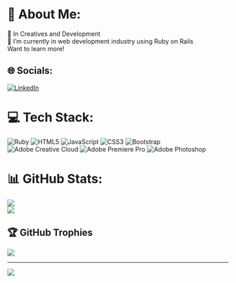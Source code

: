 # 💫 About Me:
🔭 In Creatives and Development <br>🌱 I’m currently in web development industry using Ruby on Rails<br>
Want to learn more!


## 🌐 Socials:
[![LinkedIn](https://img.shields.io/badge/LinkedIn-%230077B5.svg?logo=linkedin&logoColor=white)](https://www.linkedin.com/in/yatisuzan-274402218/)

# 💻 Tech Stack:
![Ruby](https://img.shields.io/badge/ruby-%23CC342D.svg?style=flat&logo=ruby&logoColor=white) ![HTML5](https://img.shields.io/badge/html5-%23E34F26.svg?style=flat&logo=html5&logoColor=white) ![JavaScript](https://img.shields.io/badge/javascript-%23323330.svg?style=flat&logo=javascript&logoColor=%23F7DF1E) ![CSS3](https://img.shields.io/badge/css3-%231572B6.svg?style=flat&logo=css3&logoColor=white) ![Bootstrap](https://img.shields.io/badge/bootstrap-%238511FA.svg?style=flat&logo=bootstrap&logoColor=white) ![Adobe Creative Cloud](https://img.shields.io/badge/Adobe%20Creative%20Cloud-DA1F26.svg?style=flat&logo=Adobe%20Creative%20Cloud&logoColor=white) ![Adobe Premiere Pro](https://img.shields.io/badge/Adobe%20Premiere%20Pro-9999FF.svg?style=flat&logo=Adobe%20Premiere%20Pro&logoColor=white) ![Adobe Photoshop](https://img.shields.io/badge/adobe%20photoshop-%2331A8FF.svg?style=flat&logo=adobe%20photoshop&logoColor=white)
# 📊 GitHub Stats:
![](https://github-readme-streak-stats.herokuapp.com/?user=Jatioi&theme=dark&hide_border=false)<br/>
![](https://github-readme-stats.vercel.app/api/top-langs/?username=Jatioi&theme=dark&hide_border=false&include_all_commits=true&count_private=false&layout=compact)

## 🏆 GitHub Trophies
![](https://github-profile-trophy.vercel.app/?username=Jatioi&theme=radical&no-frame=true&no-bg=false&margin-w=4)


---
[![](https://visitcount.itsvg.in/api?id=Jatioi&icon=2&color=6)](https://visitcount.itsvg.in)

<!-- Proudly created with GPRM ( https://gprm.itsvg.in ) -->
